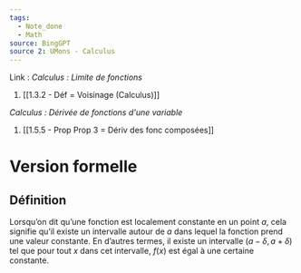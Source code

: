 ```yaml
---
tags:
  - Note_done
  - Math
source: BingGPT
source 2: UMons - Calculus
---
```


Link :
_Calculus : Limite de fonctions_
1. [[1.3.2 - Déf = Voisinage (Calculus)]]

_Calculus : Dérivée de fonctions d'une variable_
1. [[1.5.5 - Prop Prop 3 = Dériv des fonc composées]]

# Version formelle
## Définition
Lorsqu’on dit qu’une fonction est localement constante en un point $a$, cela signifie qu’il existe un intervalle autour de $a$ dans lequel la fonction prend une valeur constante.
En d’autres termes, il existe un intervalle $(a−δ,a+δ)$ tel que pour tout $x$ dans cet intervalle, $f(x)$ est égal à une certaine constante.